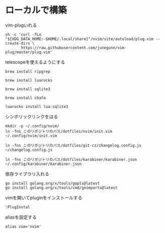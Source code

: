 # ローカルで構築

vim-plugいれる
```
sh -c 'curl -fLo "${XDG_DATA_HOME:-$HOME/.local/share}"/nvim/site/autoload/plug.vim --create-dirs \
       https://raw.githubusercontent.com/junegunn/vim-plug/master/plug.vim'
```
telescopeを使えるようにする
```
brew install ripgrep

brew install luarocks

brew install sqlite3

brew install chafa

luarocks install lua-sqlite3
```

シンボリックリンクをはる
```
mkdir -p ~/.config/nvim/
ln -fns このリポジトリのパス/dotfiles/nvim/init.vim ~/.config/nvim/init.vim

ln -fns このリポジトリのパス/dotfiles/git-cz/changelog.config.js ~/changelog.config.js

ln -fns このリポジトリのパス/dotfiles/karabiner/karabiner.json ~/.config/karabiner/karabiner.json
```

依存ライブラリ入れる
```
go install golang.org/x/tools/gopls@latest
go install golang.org/x/tools/cmd/goimports@latest
```

vimを開いてpluginをインストールする
```
:PlugInstal
```

aliasを設定する
```
alias vim='nvim'
```

